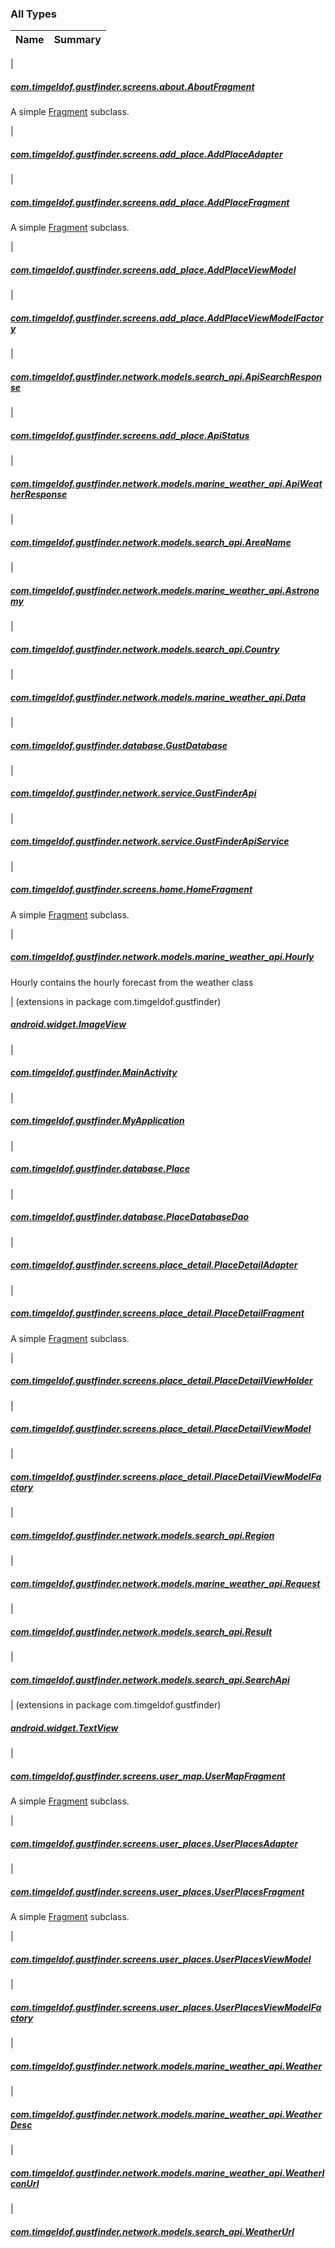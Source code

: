 

### All Types

| Name | Summary |
|---|---|
|

##### [com.timgeldof.gustfinder.screens.about.AboutFragment](../com.timgeldof.gustfinder.screens.about/-about-fragment/index.md)

A simple [Fragment](#) subclass.


|

##### [com.timgeldof.gustfinder.screens.add_place.AddPlaceAdapter](../com.timgeldof.gustfinder.screens.add_place/-add-place-adapter/index.md)


|

##### [com.timgeldof.gustfinder.screens.add_place.AddPlaceFragment](../com.timgeldof.gustfinder.screens.add_place/-add-place-fragment/index.md)

A simple [Fragment](#) subclass.


|

##### [com.timgeldof.gustfinder.screens.add_place.AddPlaceViewModel](../com.timgeldof.gustfinder.screens.add_place/-add-place-view-model/index.md)


|

##### [com.timgeldof.gustfinder.screens.add_place.AddPlaceViewModelFactory](../com.timgeldof.gustfinder.screens.add_place/-add-place-view-model-factory/index.md)


|

##### [com.timgeldof.gustfinder.network.models.search_api.ApiSearchResponse](../com.timgeldof.gustfinder.network.models.search_api/-api-search-response/index.md)


|

##### [com.timgeldof.gustfinder.screens.add_place.ApiStatus](../com.timgeldof.gustfinder.screens.add_place/-api-status/index.md)


|

##### [com.timgeldof.gustfinder.network.models.marine_weather_api.ApiWeatherResponse](../com.timgeldof.gustfinder.network.models.marine_weather_api/-api-weather-response/index.md)


|

##### [com.timgeldof.gustfinder.network.models.search_api.AreaName](../com.timgeldof.gustfinder.network.models.search_api/-area-name/index.md)


|

##### [com.timgeldof.gustfinder.network.models.marine_weather_api.Astronomy](../com.timgeldof.gustfinder.network.models.marine_weather_api/-astronomy/index.md)


|

##### [com.timgeldof.gustfinder.network.models.search_api.Country](../com.timgeldof.gustfinder.network.models.search_api/-country/index.md)


|

##### [com.timgeldof.gustfinder.network.models.marine_weather_api.Data](../com.timgeldof.gustfinder.network.models.marine_weather_api/-data/index.md)


|

##### [com.timgeldof.gustfinder.database.GustDatabase](../com.timgeldof.gustfinder.database/-gust-database/index.md)


|

##### [com.timgeldof.gustfinder.network.service.GustFinderApi](../com.timgeldof.gustfinder.network.service/-gust-finder-api/index.md)


|

##### [com.timgeldof.gustfinder.network.service.GustFinderApiService](../com.timgeldof.gustfinder.network.service/-gust-finder-api-service/index.md)


|

##### [com.timgeldof.gustfinder.screens.home.HomeFragment](../com.timgeldof.gustfinder.screens.home/-home-fragment/index.md)

A simple [Fragment](#) subclass.


|

##### [com.timgeldof.gustfinder.network.models.marine_weather_api.Hourly](../com.timgeldof.gustfinder.network.models.marine_weather_api/-hourly/index.md)

Hourly contains the hourly forecast from the weather class


| (extensions in package com.timgeldof.gustfinder)

##### [android.widget.ImageView](../com.timgeldof.gustfinder/android.widget.-image-view/index.md)


|

##### [com.timgeldof.gustfinder.MainActivity](../com.timgeldof.gustfinder/-main-activity/index.md)


|

##### [com.timgeldof.gustfinder.MyApplication](../com.timgeldof.gustfinder/-my-application/index.md)


|

##### [com.timgeldof.gustfinder.database.Place](../com.timgeldof.gustfinder.database/-place/index.md)


|

##### [com.timgeldof.gustfinder.database.PlaceDatabaseDao](../com.timgeldof.gustfinder.database/-place-database-dao/index.md)


|

##### [com.timgeldof.gustfinder.screens.place_detail.PlaceDetailAdapter](../com.timgeldof.gustfinder.screens.place_detail/-place-detail-adapter/index.md)


|

##### [com.timgeldof.gustfinder.screens.place_detail.PlaceDetailFragment](../com.timgeldof.gustfinder.screens.place_detail/-place-detail-fragment/index.md)

A simple [Fragment](#) subclass.


|

##### [com.timgeldof.gustfinder.screens.place_detail.PlaceDetailViewHolder](../com.timgeldof.gustfinder.screens.place_detail/-place-detail-view-holder/index.md)


|

##### [com.timgeldof.gustfinder.screens.place_detail.PlaceDetailViewModel](../com.timgeldof.gustfinder.screens.place_detail/-place-detail-view-model/index.md)


|

##### [com.timgeldof.gustfinder.screens.place_detail.PlaceDetailViewModelFactory](../com.timgeldof.gustfinder.screens.place_detail/-place-detail-view-model-factory/index.md)


|

##### [com.timgeldof.gustfinder.network.models.search_api.Region](../com.timgeldof.gustfinder.network.models.search_api/-region/index.md)


|

##### [com.timgeldof.gustfinder.network.models.marine_weather_api.Request](../com.timgeldof.gustfinder.network.models.marine_weather_api/-request/index.md)


|

##### [com.timgeldof.gustfinder.network.models.search_api.Result](../com.timgeldof.gustfinder.network.models.search_api/-result/index.md)


|

##### [com.timgeldof.gustfinder.network.models.search_api.SearchApi](../com.timgeldof.gustfinder.network.models.search_api/-search-api/index.md)


| (extensions in package com.timgeldof.gustfinder)

##### [android.widget.TextView](../com.timgeldof.gustfinder/android.widget.-text-view/index.md)


|

##### [com.timgeldof.gustfinder.screens.user_map.UserMapFragment](../com.timgeldof.gustfinder.screens.user_map/-user-map-fragment/index.md)

A simple [Fragment](#) subclass.


|

##### [com.timgeldof.gustfinder.screens.user_places.UserPlacesAdapter](../com.timgeldof.gustfinder.screens.user_places/-user-places-adapter/index.md)


|

##### [com.timgeldof.gustfinder.screens.user_places.UserPlacesFragment](../com.timgeldof.gustfinder.screens.user_places/-user-places-fragment/index.md)

A simple [Fragment](#) subclass.


|

##### [com.timgeldof.gustfinder.screens.user_places.UserPlacesViewModel](../com.timgeldof.gustfinder.screens.user_places/-user-places-view-model/index.md)


|

##### [com.timgeldof.gustfinder.screens.user_places.UserPlacesViewModelFactory](../com.timgeldof.gustfinder.screens.user_places/-user-places-view-model-factory/index.md)


|

##### [com.timgeldof.gustfinder.network.models.marine_weather_api.Weather](../com.timgeldof.gustfinder.network.models.marine_weather_api/-weather/index.md)


|

##### [com.timgeldof.gustfinder.network.models.marine_weather_api.WeatherDesc](../com.timgeldof.gustfinder.network.models.marine_weather_api/-weather-desc/index.md)


|

##### [com.timgeldof.gustfinder.network.models.marine_weather_api.WeatherIconUrl](../com.timgeldof.gustfinder.network.models.marine_weather_api/-weather-icon-url/index.md)


|

##### [com.timgeldof.gustfinder.network.models.search_api.WeatherUrl](../com.timgeldof.gustfinder.network.models.search_api/-weather-url/index.md)


